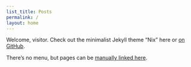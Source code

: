 ```yaml
---
list_title: Posts
permalink: /
layout: home
---
```

Welcome, visitor. Check out the minimalist Jekyll theme “Nix” here or [on GitHub](https://github.com/michaelnordmeyer/jekyll-theme-nix).

There’s no menu, but pages can be [manually linked here](/about).
